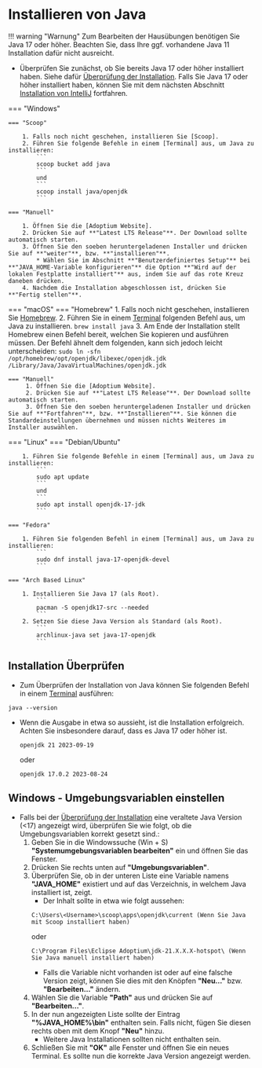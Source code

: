 # Installieren von Java

!!! warning "Warnung"
    Zum Bearbeiten der Hausübungen benötigen Sie Java 17 oder höher. Beachten Sie, dass Ihre ggf. vorhandene Java 11 Installation dafür nicht ausreicht.

* Überprüfen Sie zunächst, ob Sie bereits Java 17 oder höher installiert haben. Siehe dafür [Überprüfung der Installation]. Falls Sie Java 17 oder höher installiert haben, können Sie mit dem nächsten Abschnitt [Installation von IntelliJ] fortfahren.

=== "Windows"

    === "Scoop"

        1. Falls noch nicht geschehen, installieren Sie [Scoop].
        2. Führen Sie folgende Befehle in einem [Terminal] aus, um Java zu installieren:
            ```
            scoop bucket add java
            ```
            und
            ```
            scoop install java/openjdk
            ```

    === "Manuell"

        1. Öffnen Sie die [Adoptium Website].
        2. Drücken Sie auf **"Latest LTS Release"**. Der Download sollte automatisch starten.
        3. Öffnen Sie den soeben heruntergeladenen Installer und drücken Sie auf **"weiter"**, bzw. **"installieren"**.
            * Wählen Sie im Abschnitt **"Benutzerdefiniertes Setup"** bei **"JAVA_HOME-Variable konfigurieren"** die Option **"Wird auf der lokalen Festplatte installiert"** aus, indem Sie auf das rote Kreuz daneben drücken.
        4. Nachdem die Installation abgeschlossen ist, drücken Sie **"Fertig stellen"**.
    
=== "macOS"
    === "Homebrew"
        1. Falls noch nicht geschehen, installieren Sie [Homebrew].
        2. Führen Sie in einem [Terminal] folgenden Befehl aus, um Java zu installieren.
           ```
           brew install java
           ```
        3. Am Ende der Installation stellt Homebrew einen Befehl bereit, welchen Sie kopieren und ausführen müssen. Der Befehl ähnelt dem folgenden, kann sich jedoch leicht unterscheiden:
           ```
           sudo ln -sfn /opt/homebrew/opt/openjdk/libexec/openjdk.jdk /Library/Java/JavaVirtualMachines/openjdk.jdk
           ```

    === "Manuell"
         1. Öffnen Sie die [Adoptium Website].
         2. Drücken Sie auf **"Latest LTS Release"**. Der Download sollte automatisch starten.
         3. Öffnen Sie den soeben heruntergeladenen Installer und drücken Sie auf **"Fortfahren"**, bzw. **"Installieren"**. Sie können die Standardeinstellungen übernehmen und müssen nichts Weiteres im Installer auswählen.

=== "Linux"
    === "Debian/Ubuntu"

        1. Führen Sie folgende Befehle in einem [Terminal] aus, um Java zu installieren:
            ```
            sudo apt update
            ```
            und
            ```
            sudo apt install openjdk-17-jdk
            ```

    === "Fedora"

        1. Führen Sie folgenden Befehl in einem [Terminal] aus, um Java zu installieren:
            ```
            sudo dnf install java-17-openjdk-devel
            ```

    === "Arch Based Linux"

        1. Installieren Sie Java 17 (als Root).
            ```
            pacman -S openjdk17-src --needed
            ```
        2. Setzen Sie diese Java Version als Standard (als Root).
            ```
            archlinux-java set java-17-openjdk
            ```

## Installation Überprüfen

* Zum Überprüfen der Installation von Java können Sie folgenden Befehl in einem [Terminal] ausführen:
```
java --version
```

* Wenn die Ausgabe in etwa so aussieht, ist die Installation erfolgreich. Achten Sie insbesondere darauf, dass es Java 17 oder höher ist.
    ```
    openjdk 21 2023-09-19
    ```
    oder 
    ```
    openjdk 17.0.2 2023-08-24
    ```
## Windows - Umgebungsvariablen einstellen

* Falls bei der [Überprüfung der Installation] eine veraltete Java Version (<17) angezeigt wird, überprüfen Sie wie folgt, ob die Umgebungsvariablen korrekt gesetzt sind.:
    1. Geben Sie in die Windowssuche (Win + S) **"Systemumgebungsvariablen bearbeiten"** ein und öffnen Sie das Fenster.
    2. Drücken Sie rechts unten auf **"Umgebungsvariablen"**.
    3. Überprüfen Sie, ob in der unteren Liste eine Variable namens **"JAVA_HOME"** existiert und auf das Verzeichnis, in welchem Java installiert ist, zeigt.
        * Der Inhalt sollte in etwa wie folgt aussehen:
        ```
        C:\Users\<Username>\scoop\apps\openjdk\current (Wenn Sie Java mit Scoop installiert haben)
        ```
        oder
        ```
        C:\Program Files\Eclipse Adoptium\jdk-21.X.X.X-hotspot\ (Wenn Sie Java manuell installiert haben)
        ```
        * Falls die Variable nicht vorhanden ist oder auf eine falsche Version zeigt, können Sie dies mit den Knöpfen **"Neu..."** bzw. **"Bearbeiten..."** ändern.
    4. Wählen Sie die Variable **"Path"** aus und drücken Sie auf **"Bearbeiten..."**.
    5. In der nun angezeigten Liste sollte der Eintrag **"%JAVA_HOME%\bin"** enthalten sein. Falls nicht, fügen Sie diesen rechts oben mit dem Knopf **"Neu"** hinzu.
        * Weitere Java Installationen sollten nicht enthalten sein.
    6. Schließen Sie mit **"OK"** alle Fenster und öffnen Sie ein neues Terminal. Es sollte nun die korrekte Java Version angezeigt werden.


[Adoptium Website]: https://adoptium.net/de/
[Terminal]: https://wiki.tudalgo.org/preparation/terminal/
[Überprüfung der Installation]: #installation-uberprufen
[Homebrew]: https://wiki.tudalgo.org/preparation/packagemanager/
[Scoop]: https://wiki.tudalgo.org/preparation/packagemanager/
[Installation von IntelliJ]: https://wiki.tudalgo.org/preparation/installation-intellij/

